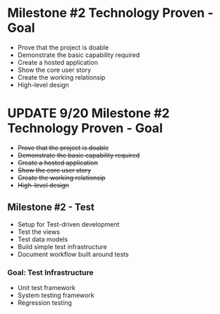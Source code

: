 
# Milestone #2 Technology Proven - Goal

* Prove that the project is doable
* Demonstrate the basic capability required
* Create a hosted application
* Show the core user story
* Create the working relationsip
* High-level design

# UPDATE 9/20 Milestone #2 Technology Proven - Goal

* ~~Prove that the project is doable~~
* ~~Demonstrate the basic capability required~~
* ~~Create a hosted application~~
* ~~Show the core user story~~
* ~~Create the working relationsip~~
* ~~High-level design~~

## Milestone #2 - Test

* Setup for Test-driven development
* Test the views
* Test data models
* Build simple test infrastructure
* Document workflow built around tests

### Goal: Test Infrastructure

* Unit test framework
* System testing framework
* Regression testing
